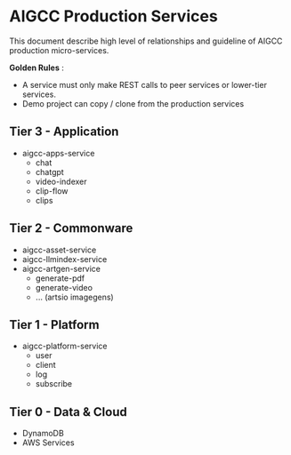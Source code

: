 # AIGCC Production Services

This document describe high level of relationships and guideline of AIGCC production micro-services.

**Golden Rules** :
- A service must only make REST calls to peer services or lower-tier services.
- Demo project can copy / clone from the production services


## Tier 3 - Application
* aigcc-apps-service
  * chat
  * chatgpt
  * video-indexer
  * clip-flow
  * clips

## Tier 2 - Commonware
* aigcc-asset-service
* aigcc-llmindex-service
* aigcc-artgen-service
  * generate-pdf
  * generate-video
  * ... (artsio imagegens)

## Tier 1 - Platform
* aigcc-platform-service
  * user
  * client
  * log
  * subscribe

## Tier 0 - Data & Cloud
- DynamoDB
- AWS Services
